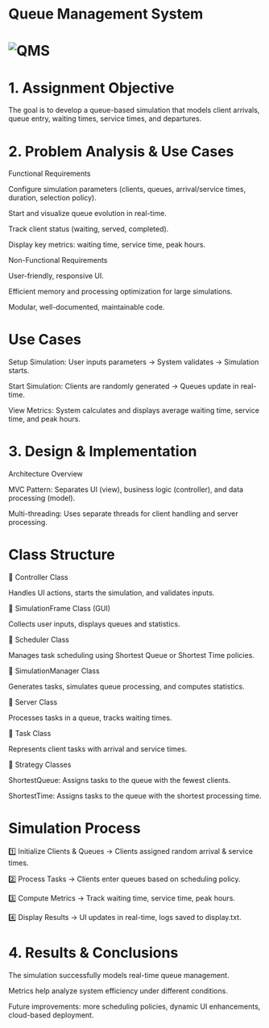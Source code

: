 # Queue Management System


# ![QMS](https://github.com/user-attachments/assets/8b708587-b53a-4795-b562-2bcd2d39911e)

# 1\. Assignment Objective

The goal is to develop a queue-based simulation that models client arrivals, queue entry, waiting times, service times, and departures.


# 2\. Problem Analysis & Use Cases

Functional Requirements

Configure simulation parameters (clients, queues, arrival/service times, duration, selection policy).

Start and visualize queue evolution in real-time.

Track client status (waiting, served, completed).

Display key metrics: waiting time, service time, peak hours.

Non-Functional Requirements

User-friendly, responsive UI.

Efficient memory and processing optimization for large simulations.

Modular, well-documented, maintainable code.

# Use Cases

Setup Simulation: User inputs parameters → System validates → Simulation starts.

Start Simulation: Clients are randomly generated → Queues update in real-time.

View Metrics: System calculates and displays average waiting time, service time, and peak hours.



# 3\. Design & Implementation

Architecture Overview

MVC Pattern: Separates UI (view), business logic (controller), and data processing (model).

Multi-threading: Uses separate threads for client handling and server processing.

# Class Structure

📂 Controller Class



Handles UI actions, starts the simulation, and validates inputs.

📂 SimulationFrame Class (GUI)



Collects user inputs, displays queues and statistics.

📂 Scheduler Class



Manages task scheduling using Shortest Queue or Shortest Time policies.

📂 SimulationManager Class



Generates tasks, simulates queue processing, and computes statistics.

📂 Server Class



Processes tasks in a queue, tracks waiting times.

📂 Task Class



Represents client tasks with arrival and service times.

📂 Strategy Classes



ShortestQueue: Assigns tasks to the queue with the fewest clients.

ShortestTime: Assigns tasks to the queue with the shortest processing time.

# Simulation Process

1️⃣ Initialize Clients & Queues → Clients assigned random arrival & service times.

2️⃣ Process Tasks → Clients enter queues based on scheduling policy.

3️⃣ Compute Metrics → Track waiting time, service time, peak hours.

4️⃣ Display Results → UI updates in real-time, logs saved to display.txt.

# 4\. Results & Conclusions

The simulation successfully models real-time queue management.

Metrics help analyze system efficiency under different conditions.

Future improvements: more scheduling policies, dynamic UI enhancements, cloud-based deployment.
